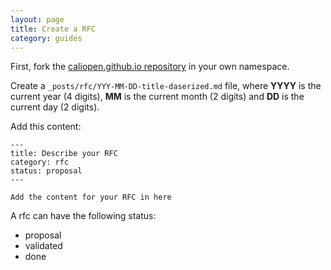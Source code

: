 ```yaml
---
layout: page
title: Create a RFC
category: guides
---
```


First, fork the [caliopen.github.io
repository](https://github.com/CaliOpen/caliopen.github.io) in your own
namespace.

Create a `_posts/rfc/YYY-MM-DD-title-daserized.md` file, where **YYYY** is the
current year (4 digits), **MM** is the current month (2 digits) and **DD** is
the current day (2 digits).

Add this content:

    ---
    title: Describe your RFC
    category: rfc
    status: proposal
    ---

    Add the content for your RFC in here

A rfc can have the following status:

* proposal
* validated
* done
